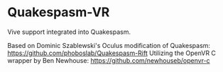 # Quakespasm-VR
Vive support integrated into Quakespasm.

Based on Dominic Szablewski's Oculus modification of Quakespasm: https://github.com/phoboslab/Quakespasm-Rift
Utilizing the OpenVR C wrapper by Ben Newhouse: https://github.com/newhouseb/openvr-c